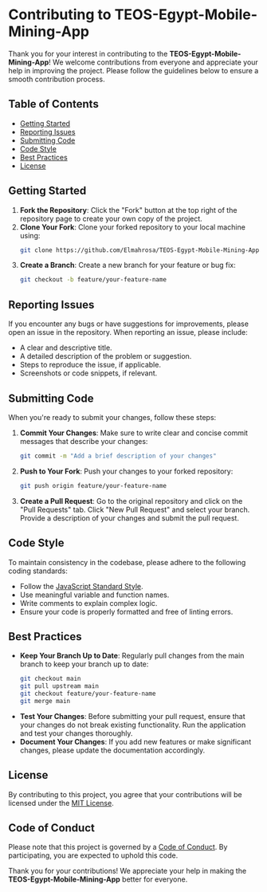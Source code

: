 # Contributing to TEOS-Egypt-Mobile-Mining-App

Thank you for your interest in contributing to the **TEOS-Egypt-Mobile-Mining-App**! We welcome contributions from everyone and appreciate your help in improving the project. Please follow the guidelines below to ensure a smooth contribution process.

## Table of Contents

- [Getting Started](#getting-started)
- [Reporting Issues](#reporting-issues)
- [Submitting Code](#submitting-code)
- [Code Style](#code-style)
- [Best Practices](#best-practices)
- [License](#license)

## Getting Started

1. **Fork the Repository**: Click the "Fork" button at the top right of the repository page to create your own copy of the project.
2. **Clone Your Fork**: Clone your forked repository to your local machine using:
   ```bash
   git clone https://github.com/Elmahrosa/TEOS-Egypt-Mobile-Mining-App.git
   ```
3. **Create a Branch**: Create a new branch for your feature or bug fix:
   ```bash
   git checkout -b feature/your-feature-name
   ```

## Reporting Issues

If you encounter any bugs or have suggestions for improvements, please open an issue in the repository. When reporting an issue, please include:

- A clear and descriptive title.
- A detailed description of the problem or suggestion.
- Steps to reproduce the issue, if applicable.
- Screenshots or code snippets, if relevant.

## Submitting Code

When you're ready to submit your changes, follow these steps:

1. **Commit Your Changes**: Make sure to write clear and concise commit messages that describe your changes:
   ```bash
   git commit -m "Add a brief description of your changes"
   ```
2. **Push to Your Fork**: Push your changes to your forked repository:
   ```bash
   git push origin feature/your-feature-name
   ```
3. **Create a Pull Request**: Go to the original repository and click on the "Pull Requests" tab. Click "New Pull Request" and select your branch. Provide a description of your changes and submit the pull request.

## Code Style

To maintain consistency in the codebase, please adhere to the following coding standards:

- Follow the [JavaScript Standard Style](https://standardjs.com/).
- Use meaningful variable and function names.
- Write comments to explain complex logic.
- Ensure your code is properly formatted and free of linting errors.

## Best Practices

- **Keep Your Branch Up to Date**: Regularly pull changes from the main branch to keep your branch up to date:
  ```bash
  git checkout main
  git pull upstream main
  git checkout feature/your-feature-name
  git merge main
  ```
- **Test Your Changes**: Before submitting your pull request, ensure that your changes do not break existing functionality. Run the application and test your changes thoroughly.
- **Document Your Changes**: If you add new features or make significant changes, please update the documentation accordingly.

## License

By contributing to this project, you agree that your contributions will be licensed under the [MIT License](LICENSE).

## Code of Conduct

Please note that this project is governed by a [Code of Conduct](CODE_OF_CONDUCT.md). By participating, you are expected to uphold this code.

Thank you for your contributions! We appreciate your help in making the **TEOS-Egypt-Mobile-Mining-App** better for everyone.

